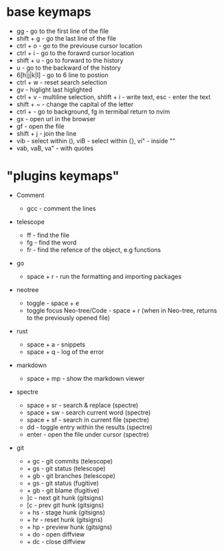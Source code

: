 # base keymaps
- gg - go to the first line of the file
- shift + g - go the last line of the file
- ctrl + o - go to the previouse cursor location
- ctrl + i - go to the forawrd cursor location
- shift + u - go to forward to the history
- u - go to the backward of the history
- 6[h|j|k|l] - go to 6 line to postion
- ctrl + w - reset search selection
- gv - higlight last higlighted
- ctrl + v - multiline selection, shtift + i - write text, esc - enter the text
- shift + ~ - change the capital of the letter
- ctrl + - go to background, fg in termibal return to nvim
- gx - open url in the browser
- gf - open the file
- shift + j - join the line
- vib - select within (), viB - select within {}, vi" - inside ""
- vab, vaB, va" - with quotes

# "plugins keymaps"
- Comment 
    - gcc - comment the lines 

- telescope
    - ff - find the file
    - fg - find the word
    - fr - find the refence of the object, e.g functions

- go
    - space + r - run the formatting and importing packages

- neotree
    - toggle - space + e
    - toggle focus Neo-tree/Code - space + r (when in Neo-tree, returns to the previously opened file)

- rust
    - space + a - snippets 
    - space + q - log of the error

- markdown 
    - space + mp - show the markdown viewer 

- spectre
    - space + sr - search & replace (spectre)
    - space + sw - search current word (spectre)
    - space + sf - search in current file (spectre)
    - dd - toggle entry within the results (spectre)
    - enter - open the file under cursor (spectre)

- git
    - <leader> + gc - git commits (telescope)
    - <leader> + gs - git status (telescope)
    - <leader> + gb - git branches (telescope)
    - <leader> + gs - git status (fugitive)
    - <leader> + gb - git blame (fugitive)
    - ]c - next git hunk (gitsigns)
    - [c - prev git hunk (gitsigns)
    - <leader> + hs - stage hunk (gitsigns)
    - <leader> + hr - reset hunk (gitsigns)
    - <leader> + hp - preview hunk (gitsigns)
    - <leader> + do - open diffview
    - <leader> + dc - close diffview
